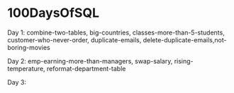 # 100DaysOfSQL

Day 1: combine-two-tables, big-countries, classes-more-than-5-students, customer-who-never-order, duplicate-emails, delete-duplicate-emails,not-boring-movies

Day 2: emp-earning-more-than-managers, swap-salary, rising-temperature, reformat-department-table

Day 3: 
